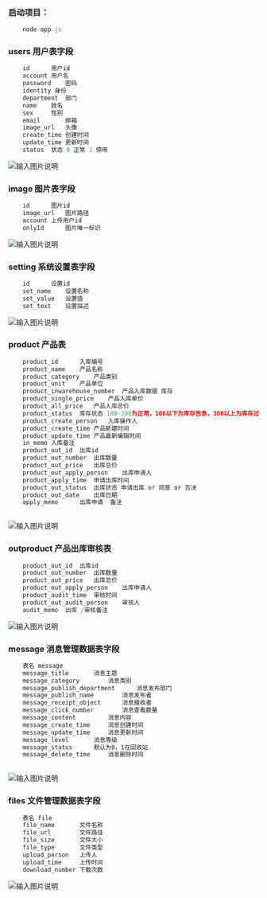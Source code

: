 ### 启动项目：
```javascript
	node app.js
```

### users 用户表字段
```javascript
	id		用户id
	account	用户名
	password	密码
	identity 身份
	department 	部门
	name 	姓名
	sex		性别
	email		邮箱
	image_url	头像
	create_time	创建时间
	update_time	更新时间
	status 	状态 0 正常 1 停用
```
![输入图片说明](public/upload/Snipaste_2025-02-24_10-49-07.png)
### image 图片表字段
```javascript
	id		图片id
	image_url	图片路径
	account	上传用户id
	onlyId		图片唯一标识
```
![输入图片说明](public/upload/Snipaste_2025-02-24_10-53-20.png)
### setting 系统设置表字段
```javascript
	id		设置id
	set_name	设置名称
	set_value	设置值
	set_text	设置描述
```	
![输入图片说明](public/upload/Snipaste_2025-02-24_10-54-41.png)
### product 产品表
```javascript
	product_id  	入库编号
	product_name	产品名称
	product_category	产品类别
	product_unit	产品单位
	product_inwarehouse_number	产品入库数据 库存
	product_single_price	产品入库单价
	product_all_price	产品入库总价
	product_status	库存状态 100-300为正常，100以下为库存告急，300以上为库存过剩 
	product_create_person	入库操作人
	product_create_time	产品新建时间
	product_update_time	产品最新编辑时间
	in_memo	入库备注
	product_out_id	出库id
	product_out_number	出库数量
	product_out_price	出库总价
	product_out_apply_person	出库申请人
	product_apply_time	申请出库时间
	product_out_status	出库状态 申请出库 or 同意 or 否决
	product_out_date	出库日期
	apply_memo		出库申请  备注
	
```
![输入图片说明](public/upload/Snipaste_2025-02-24_10-55-30.png)
### outproduct 产品出库审核表
```javascript
	product_out_id	出库id
	product_out_number	出库数量
	product_out_price	出库总价
	product_out_apply_person	出库申请人
	product_audit_time	审核时间
	product_out_audit_person	审核人
	audit_memo	出库 /审核备注
```
![输入图片说明](public/upload/Snipaste_2025-02-24_10-56-00.png)
### message 消息管理数据表字段
```javascript
	表名 message 
	message_title		消息主题
	message_category		消息类别
	message_publish_department		消息发布部门
	message_publish_name		消息发布者
	message_receipt_object		消息接收者
	message_click_number		消息查看数量
	message_content			消息内容
	message_create_time		消息创建时间
	message_update_time		消息更新时间
	message_level		消息等级
	message_status		默认为0，1在回收站
	message_delete_time		消息删除时间
	
```
![输入图片说明](public/upload/Snipaste_2025-02-24_10-56-28.png)
### files 文件管理数据表字段
```javascript
	表名 file 
	file_name		文件名称
	file_url		文件路径
	file_size		文件大小
	file_type		文件类型
	upload_person	上传人
	upload_time		上传时间
	download_number	下载次数
```
![输入图片说明](public/upload/Snipaste_2025-02-24_10-57-12.png)